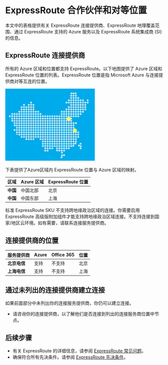 <properties
   pageTitle="ExpressRoute 位置 | Azure"
   description="本文详细说明了服务的上市区域，以及如何连接到 Azure 区域。"
   services="expressroute"
   documentationCenter="na"
   authors="cherylmc"
   manager="carmonm"
   editor="" />
<tags
   ms.service="expressroute"
   ms.date="04/06/2016"
   wacn.date="05/16/2016" />

# ExpressRoute 合作伙伴和对等位置
本文中的表格提供有关 ExpressRoute 连接提供商、ExpressRoute 地理覆盖范围、通过 ExpressRoute 支持的 Azure 服务以及 ExpressRoute 系统集成商 (SI) 的信息。

## ExpressRoute 连接提供商
所有的 Azure 区域和位置都支持 ExpressRoute。以下地图提供了 Azure 区域和 ExpressRoute 位置的列表。ExpressRoute 位置是指 Microsoft Azure 与连接提供商对等互连的位置。
 
![](./media/expressroute-locations/expressroute-locations-map.png)

下表提供了Azure区域内 ExpressRoute 位置与 Azure 区域的映射。

|**区域**|**Azure 区域**|**ExpressRoute 位置**|
|---|---|---|
|**中国**|中国北部|北京|
|**中国**|中国东部|上海|

标准 ExpressRoute SKU 不支持跨地缘政治区域的连接。你需要启用 ExpressRoute 高级版附加组件才能支持跨地缘政治区域连接。不支持连接到国家/地区云环境。如有需要，请联系连接服务提供商。

## 连接提供商的位置

| **服务提供商** |**Azure** | **Office 365** | **位置** |
|-----------------------|--------------------|----------------|---------------|
| **北京电信** | 支持 | 不支持 | 北京 |
| **上海电信** | 支持 | 不支持 | 上海 |

## 通过未列出的连接提供商建立连接 

如果前面部分中未列出你的连接服务提供商，你仍可以建立连接。

- 请咨询你的连接提供商，以了解他们是否连接到列出的连接服务商位置中节点。

## 后续步骤

- 有关 ExpressRoute 的详细信息，请参阅 [ExpressRoute 常见问题](/documentation/articles/expressroute-faqs)。
- 确保符合所有先决条件。请参阅 [ExpressRoute 先决条件](/documentation/articles/expressroute-prerequisites)。

<!---HONumber=Mooncake_0104_2016-->